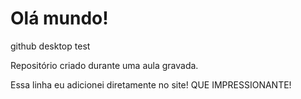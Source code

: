 # Olá mundo!
 github desktop test

 Repositório criado durante uma aula gravada.
 
 Essa linha eu adicionei diretamente no site! QUE IMPRESSIONANTE!
